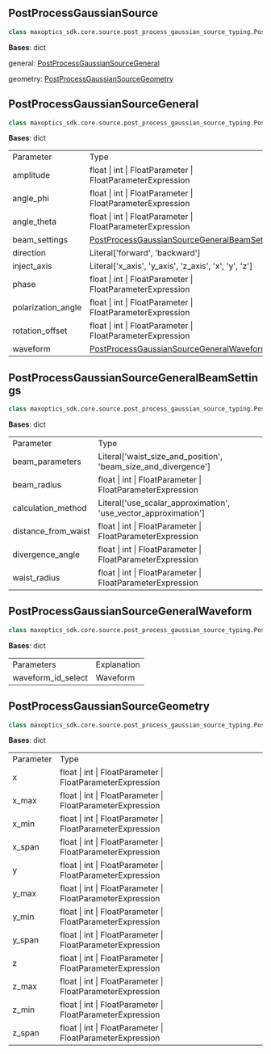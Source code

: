 


## PostProcessGaussianSource

```py
class maxoptics_sdk.core.source.post_process_gaussian_source_typing.PostProcessGaussianSource(*args, **kwargs)
```

__Bases__: dict


general: [PostProcessGaussianSourceGeneral](#PostProcessGaussianSourceGeneral)

geometry: [PostProcessGaussianSourceGeometry](#PostProcessGaussianSourceGeometry)



<span id='PostProcessGaussianSourceGeneral'></span>

## PostProcessGaussianSourceGeneral




```py
class maxoptics_sdk.core.source.post_process_gaussian_source_typing.PostProcessGaussianSourceGeneral(*args, **kwargs)
```

__Bases__: dict


<table class="custom-table">
  <tr>
    <td class="typeface">Parameter</td>
    <td class="typeface">Type</td>
  </tr>
  <tr>
    <td>amplitude</td>
    <td>float | int | FloatParameter | FloatParameterExpression</td>
  </tr>
  <tr>
    <td>angle_phi</td>
    <td>float | int | FloatParameter | FloatParameterExpression</td>
  </tr>
  <tr>
    <td>angle_theta</td>
    <td>float | int | FloatParameter | FloatParameterExpression</td>
  </tr>
  <tr>
    <td>beam_settings</td>
    <td><a href='#PostProcessGaussianSourceGeneralBeamSettings'>PostProcessGaussianSourceGeneralBeamSettings</a></td>
  </tr>
  <tr>
    <td>direction</td>
    <td>Literal['forward', 'backward']</td>
  </tr>
  <tr>
    <td>inject_axis</td>
    <td>Literal['x_axis', 'y_axis', 'z_axis', 'x', 'y', 'z']</td>
  </tr>
  <tr>
    <td>phase</td>
    <td>float | int | FloatParameter | FloatParameterExpression</td>
  </tr>
  <tr>
    <td>polarization_angle</td>
    <td>float | int | FloatParameter | FloatParameterExpression</td>
  </tr>
  <tr>
    <td>rotation_offset</td>
    <td>float | int | FloatParameter | FloatParameterExpression</td>
  </tr>
  <tr>
    <td>waveform</td>
    <td><a href='#PostProcessGaussianSourceGeneralWaveform'>PostProcessGaussianSourceGeneralWaveform</a></td>
  </tr>
</table>



<span id='PostProcessGaussianSourceGeneralBeamSettings'></span>

## PostProcessGaussianSourceGeneralBeamSettings

```py
class maxoptics_sdk.core.source.post_process_gaussian_source_typing.PostProcessGaussianSourceGeneralBeamSettings(*args, **kwargs)
```

__Bases__: dict

<table class="custom-table">
  <tr>
    <td class="typeface">Parameter</td>
    <td class="typeface">Type</td>
  </tr>
  <tr>
    <td>beam_parameters</td>
    <td>Literal['waist_size_and_position', 'beam_size_and_divergence']</td>
  </tr>
  <tr>
    <td>beam_radius</td>
    <td>float | int | FloatParameter | FloatParameterExpression</td>
  </tr>
  <tr>
    <td>calculation_method</td>
    <td>Literal['use_scalar_approximation', 'use_vector_approximation']</td>
  </tr>
  <tr>
    <td>distance_from_waist</td>
    <td>float | int | FloatParameter | FloatParameterExpression</td>
  </tr>
  <tr>
    <td>divergence_angle</td>
    <td>float | int | FloatParameter | FloatParameterExpression</td>
  </tr>
  <tr>
    <td>waist_radius</td>
    <td>float | int | FloatParameter | FloatParameterExpression</td>
  </tr>
</table>


<span id='PostProcessGaussianSourceGeneralWaveform'></span>

## PostProcessGaussianSourceGeneralWaveform

```py
class maxoptics_sdk.core.source.post_process_gaussian_source_typing.PostProcessGaussianSourceGeneralWaveform(*args, **kwargs)
```

__Bases__: dict


<table class="custom-table">
  <tr>
    <td class="typeface">Parameters</td>
    <td class="typeface">Explanation</td>
  </tr>
  <tr>
    <td>waveform_id_select</td>
    <td>Waveform</td>
  </tr>
</table>


<span id='PostProcessGaussianSourceGeometry'></span>

## PostProcessGaussianSourceGeometry

```py
class maxoptics_sdk.core.source.post_process_gaussian_source_typing.PostProcessGaussianSourceGeometry(*args, **kwargs)
```

__Bases__: dict



<table class="custom-table">
  <tr>
    <td class="typeface">Parameter</td>
    <td class="typeface">Type</td>
  </tr>
  <tr>
    <td>x</td>
    <td>float | int | FloatParameter | FloatParameterExpression</td>
  </tr>
  <tr>
    <td>x_max</td>
    <td>float | int | FloatParameter | FloatParameterExpression</td>
  </tr>
  <tr>
    <td>x_min</td>
    <td>float | int | FloatParameter | FloatParameterExpression</td>
  </tr>
  <tr>
    <td>x_span</td>
    <td>float | int | FloatParameter | FloatParameterExpression</td>
  </tr>
  <tr>
    <td>y</td>
    <td>float | int | FloatParameter | FloatParameterExpression</td>
  </tr>
  <tr>
    <td>y_max</td>
    <td>float | int | FloatParameter | FloatParameterExpression</td>
  </tr>
  <tr>
    <td>y_min</td>
    <td>float | int | FloatParameter | FloatParameterExpression</td>
  </tr>
  <tr>
    <td>y_span</td>
    <td>float | int | FloatParameter | FloatParameterExpression</td>
  </tr>
  <tr>
    <td>z</td>
    <td>float | int | FloatParameter | FloatParameterExpression</td>
  </tr>
  <tr>
    <td>z_max</td>
    <td>float | int | FloatParameter | FloatParameterExpression</td>
  </tr>
  <tr>
    <td>z_min</td>
    <td>float | int | FloatParameter | FloatParameterExpression</td>
  </tr>
  <tr>
    <td>z_span</td>
    <td>float | int | FloatParameter | FloatParameterExpression</td>
  </tr>
</table>

